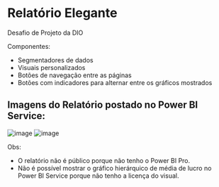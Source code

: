 # Relatório Elegante
Desafio de Projeto da DIO

Componentes:
- Segmentadores de dados
- Visuais personalizados
- Botões de navegação entre as páginas
- Botões com indicadores para alternar entre os gráficos mostrados

## Imagens do Relatório postado no Power BI Service:
![image](https://github.com/isabelabu/relatorio-elegante/assets/113195403/c95b7e65-c63b-4742-bc5e-23dd46bd4640)
![image](https://github.com/isabelabu/relatorio-elegante/assets/113195403/1a152aca-9353-4656-ae80-8a0a2237a170)

Obs: 
- O relatório não é público porque não tenho o Power BI Pro.
- Não é possível mostrar o gráfico hierárquico de média de lucro no Power BI Service porque não tenho a licença do visual.
